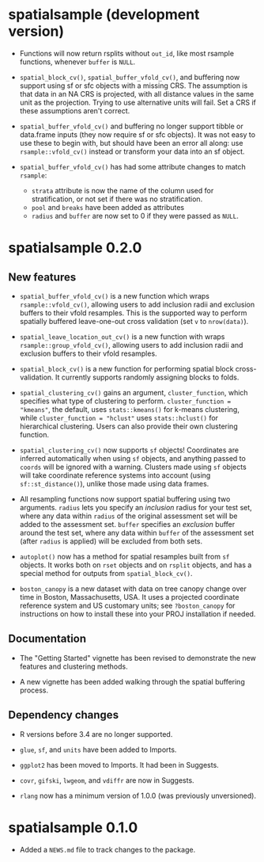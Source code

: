 # spatialsample (development version)

* Functions will now return rsplits without `out_id`, like most rsample 
  functions, whenever `buffer` is `NULL`.

* `spatial_block_cv()`, `spatial_buffer_vfold_cv()`, and buffering now support
  using sf or sfc objects with a missing CRS. The assumption is that data in an
  NA CRS is projected, with all distance values in the same unit as the 
  projection. Trying to use alternative units will fail. Set a CRS if these
  assumptions aren't correct.
  
* `spatial_buffer_vfold_cv()` and buffering no longer support tibble or 
  data.frame inputs (they now require sf or sfc objects). It was not easy to 
  use these to begin with, but should have been an error all along: use 
  `rsample::vfold_cv()` instead or transform your data into an sf object.

* `spatial_buffer_vfold_cv()` has had some attribute changes to match `rsample`:
  * `strata` attribute is now the name of the column used for stratification, 
     or not set if there was no stratification.
  * `pool` and `breaks` have been added as attributes
  * `radius` and `buffer` are now set to 0 if they were passed as `NULL`.

# spatialsample 0.2.0

## New features

* `spatial_buffer_vfold_cv()` is a new function which wraps 
  `rsample::vfold_cv()`, allowing users to add inclusion radii and exclusion
  buffers to their vfold resamples. This is the supported way to perform
  spatially buffered leave-one-out cross validation (set `v` to `nrow(data)`).
  
* `spatial_leave_location_out_cv()` is a new function with wraps 
  `rsample::group_vfold_cv()`, allowing users to add inclusion radii and 
  exclusion buffers to their vfold resamples.

* `spatial_block_cv()` is a new function for performing spatial block
  cross-validation. It currently supports randomly assigning blocks to folds.

* `spatial_clustering_cv()` gains an argument, `cluster_function`, which 
  specifies what type of clustering to perform. `cluster_function = "kmeans"`, 
  the default, uses `stats::kmeans()` for k-means clustering, while 
  `cluster_function = "hclust"` uses `stats::hclust()` for hierarchical 
  clustering. Users can also provide their own clustering function.
  
* `spatial_clustering_cv()` now supports `sf` objects! Coordinates are inferred
  automatically when using `sf` objects, and anything passed to `coords` will
  be ignored with a warning. Clusters made using `sf` objects will take 
  coordinate reference systems into account (using `sf::st_distance()`), 
  unlike those made using data frames.

* All resampling functions now support spatial buffering using two arguments.
  `radius` lets you specify an _inclusion_ radius for your test set, where any
  data within `radius` of the original assessment set will be added to the 
  assessment set. `buffer` specifies an _exclusion_ buffer around the test set,
  where any data within `buffer` of the assessment set (after `radius` is 
  applied) will be excluded from both sets. 

* `autoplot()` now has a method for spatial resamples built from `sf` objects.
  It works both on `rset` objects and on `rsplit` objects, and has a special 
  method for outputs from `spatial_block_cv()`. 

* `boston_canopy` is a new dataset with data on tree canopy change over time in
  Boston, Massachusetts, USA. It uses a projected coordinate reference system 
  and US customary units; see `?boston_canopy` for instructions on how to 
  install these into your PROJ installation if needed.

## Documentation

* The "Getting Started" vignette has been revised to demonstrate the new 
  features and clustering methods. 
  
* A new vignette has been added walking through the spatial buffering process.

## Dependency changes

* R versions before 3.4 are no longer supported.

* `glue`, `sf`, and `units` have been added to Imports.

* `ggplot2` has been moved to Imports. It had been in Suggests.

* `covr`, `gifski`, `lwgeom`, and `vdiffr` are now in Suggests.

* `rlang` now has a minimum version of 1.0.0 (was previously unversioned).

# spatialsample 0.1.0

* Added a `NEWS.md` file to track changes to the package.
